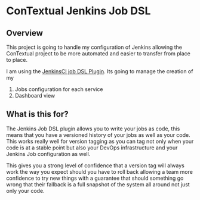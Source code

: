 # ConTextual Jenkins Job DSL

## Overview
This project is going to handle my configuration of Jenkins allowing the ConTextual project to be more automated and easier to transfer from place to place.

I am using the [JenkinsCI job DSL Plugin](https://github.com/jenkinsci/job-dsl-plugin). Its going to manage the creation of my

1. Jobs configuration for each service
2. Dashboard view

## What is this for?

The Jenkins Job DSL plugin allows you to write your jobs as code, this means that you have a versioned history of your jobs as well as your code. This works really well for version tagging as you can tag not only when your code is at a stable point but also your DevOps infrastructure and your Jenkins Job configuration as well.

This gives you a strong level of confidence that a version tag will always work the way you expect should you have to roll back allowing a team more confidence to try new things with a guarantee that should something go wrong that their fallback is a full snapshot of the system all around not just only your code.

